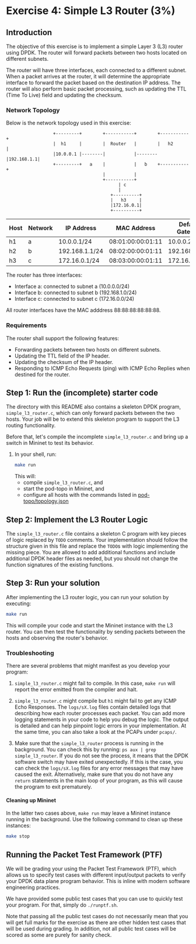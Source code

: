 # Exercise 4: Simple L3 Router (3%)

## Introduction

The objective of this exercise is to implement a simple Layer 3 (L3) router using DPDK. 
The router will forward packets between two hosts located on different subnets.

The router will have three interfaces, each connected to a different subnet.
When a packet arrives at the router, it will determine the appropriate interface to forward the packet based on the destination IP address.
The router will also perform basic packet processing, such as updating the TTL (Time To Live) field and updating the checksum.

### Network Topology 

Below is the network topology used in this exercise:

```
                  +---------+        +-----------+        +-----------+
                  |  h1     |        |  Router   |        |   h2      |
                  |10.0.0.1 |--------|           |--------|192.168.1.1|
                  +---------+   a    |           |   b    +-----------+
                                     |           |
                                     +-----------+
                                           | c
                                           |
                                        +----------+             
                                        |   h3     |             
                                        |172.16.0.1|            
                                        +----------+         

```

| Host | Network | IP Address      | MAC Address         | Default Gateway       |
|------|---------|----------------|---------------------|------------------------|
| h1   | a       | 10.0.0.1/24    | 08:01:00:00:01:11   | 10.0.0.254             |
| h2   | b       | 192.168.1.1/24 | 08:02:00:00:01:11   | 192.168.1.254          |
| h3   | c       | 172.16.0.1/24  | 08:03:00:00:01:11   | 172.16.0.254           |

The router has three interfaces:
- Interface a: connected to subnet a (10.0.0.0/24)
- Interface b: connected to subnet b (192.168.1.0/24)
- Interface c: connected to subnet c (172.16.0.0/24)

All router interfaces have the MAC adddress 88:88:88:88:88:88.

### Requirements

The router shall support the following features:
- Forwarding packets between two hosts on different subnets.
- Updating the TTL field of the IP header.
- Updating the checksum of the IP header.
- Responding to ICMP Echo Requests (ping) with ICMP Echo Replies when destined for the router.


## Step 1: Run the (incomplete) starter code

The directory with this README also contains a skeleton DPDK program, `simple_l3_router.c`, which can only forward packets between the two hosts.
Your job will be to extend this skeleton program to support the L3 routing functionality.

Before that, let's compile the incomplete `simple_l3_router.c` and bring up a switch in Mininet to test its behavior.
1. In your shell, run:
   ```bash
   make run
   ```
   This will:
   * compile `simple_l3_router.c`, and
   * start the pod-topo in Mininet, and
   * configure all hosts with the commands listed in
   [pod-topo/topology.json](./pod-topo/topology.json)


## Step 2: Implement the L3 Router Logic

The `simple_l3_router.c` file contains a skeleton C program with key pieces of logic replaced by `TODO` comments.
Your implementation should follow the structure given in this file and replace the `TODO`s with logic implementing the missing piece.
You are allowed to add additional functions and include additional DPDK header files as needed, but you should not change the function signatures of the existing functions.

## Step 3: Run your solution

After implementing the L3 router logic, you can run your solution by executing:
```bash
make run
```
This will compile your code and start the Mininet instance with the L3 router.
You can then test the functionality by sending packets between the hosts and observing the router's behavior.

### Troubleshooting

There are several problems that might manifest as you develop your program:

1. `simple_l3_router.c` might fail to compile. 
In this case, `make run` will report the error emitted from the compiler and halt.

2. `simple_l3_router.c` might compile but `h1` might fail to get any ICMP Echo Responses. 
The `logs/sX.log` files contain detailed logs that describing how each router processes each packet. 
You can add more logging statements in your code to help you debug the logic.
The output is detailed and can help pinpoint logic errors in your implementation. 
At the same time, you can also take a look at the PCAPs under `pcaps/`.

3. Make sure that the `simple_l3_router` process is running in the background.
You can check this by running: `ps aux | grep simple_l3_router`.
If you do not see the process, it means that the DPDK software switch may have exited unexpectedly.
If this is the case, you can check the `logs/sX.log` files for any error messages that may have caused the exit.
Alternatively, make sure that you do not have any `return` statements in the main loop of your program, as this will cause the program to exit prematurely.

#### Cleaning up Mininet

In the latter two cases above, `make run` may leave a Mininet instance running in the background. 
Use the following command to clean up these instances:

```bash
make stop
```

## Running the Packet Test Framework (PTF)

We will be grading your using the Packet Test Framework (PTF), which allows us to specify test cases with different input/output packets to verify your DPDK data plane program behavior.
This is inline with modern software engineering practices.

We have provided some public test cases that you can use to quickly test your program.
For that, simply do `./runptf.sh`.

Note that passing all the public test cases do not necessarily mean that you will get full marks for the exercise as there are other hidden test cases that will be used during grading.
In addition, not all public test cases will be scored as some are purely for sanity check.
